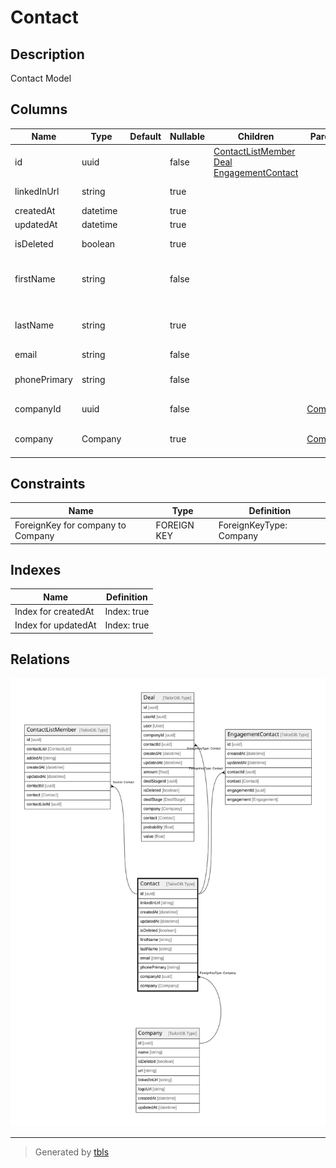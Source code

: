 # Contact

## Description

Contact Model

## Columns

| Name | Type | Default | Nullable | Children | Parents | Comment |
| ---- | ---- | ------- | -------- | -------- | ------- | ------- |
| id | uuid |  | false | [ContactListMember](ContactListMember.md) [Deal](Deal.md) [EngagementContact](EngagementContact.md) |  |  |
| linkedInUrl | string |  | true |  |  | LinkedIn URL |
| createdAt | datetime |  | true |  |  | createdAt |
| updatedAt | datetime |  | true |  |  | updatedAt |
| isDeleted | boolean |  | true |  |  | Is Deleted? |
| firstName | string |  | false |  |  | First Name of the Contact |
| lastName | string |  | true |  |  | Last Name of the Contact |
| email | string |  | false |  |  | E-mail |
| phonePrimary | string |  | false |  |  | Primary Phone Number |
| companyId | uuid |  | false |  | [Company](Company.md) | Company ID |
| company | Company |  | true |  | [Company](Company.md) | Link to the Company |

## Constraints

| Name | Type | Definition |
| ---- | ---- | ---------- |
| ForeignKey for company to Company | FOREIGN KEY | ForeignKeyType: Company |

## Indexes

| Name | Definition |
| ---- | ---------- |
| Index for createdAt | Index: true |
| Index for updatedAt | Index: true |

## Relations

![er](Contact.svg)

---

> Generated by [tbls](https://github.com/k1LoW/tbls)
